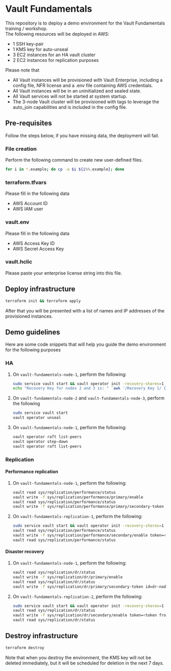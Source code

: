# Vault Fundamentals

This repository is to deploy a demo environment for the Vault Fundamentals training / workshop.  
The following resources will be deployed in AWS:

- 1 SSH key-pair
- 1 KMS key for auto-unseal
- 3 EC2 instances for an HA vault cluster
- 2 EC2 instances for replication purposes

Please note that

- All Vault instances will be provisioned with Vault Enterprise, including a config file, NFR license and a .env file containing AWS credentials.
- All Vault instances will be in an uninitialized and sealed state.
- All Vault services will not be started at system startup.
- The 3-node Vault cluster will be provisioned with tags to leverage the auto_join capabilities and is included in the config file.

## Pre-requisites

Follow the steps below, if you have missing data, the deployment will fail.

### File creation

Perform the following command to create new user-defined files.

```bash
for i in *.example; do cp -a $i ${i%%.example}; done
```

### terraform.tfvars

Please fill in the following data

- AWS Account ID
- AWS IAM user

### vault.env

Please fill in the following data

- AWS Access Key ID
- AWS Secret Access Key

### vault.hclic

Please paste your enterprise license string into this file.

## Deploy infrastructure

```bash
terraform init && terraform apply
```

After that you will be presented with a list of names and IP addresses of the provisioned instances.


## Demo guidelines

Here are some code snippets that will help you guide the demo environment for the following purposes

### HA

1. On `vault-fundamentals-node-1`, perform the following:

   ```bash
   sudo service vault start && vault operator init -recovery-shares=1 -recovery-threshold=1 | tee vault.creds | awk '/Initial Root Token:/ { print $4 }' | vault login -
   echo "Recovery Key for nodes 2 and 3 is: " `awk '/Recovery Key 1/ { print $4 }' vault.creds`
   ```

2. On `vault-fundamentals-node-2` and `vault-fundamentals-node-3`, perform the following

   ```bash
   sudo service vault start
   vault operator unseal
    ```

3. On `vault-fundamentals-node-1`, perform the following:

     ```bash
     vault operator raft list-peers
     vault operator step-down
     vault operator raft list-peers
     ```

### Replication

#### Performance replication

1. On `vault-fundamentals-node-1`, perform the following:

     ```bash
     vault read sys/replication/performance/status
     vault write -f sys/replication/performance/primary/enable
     vault read sys/replication/performance/status
     vault write -f sys/replication/performance/primary/secondary-token id=performance-node
     ```

2. On `vault-fundamentals-replication-1`, perform the following:

     ```bash
     sudo service vault start && vault operator init -recovery-shares=1 -recovery-threshold=1 | tee vault.creds | awk '/Initial Root Token:/ { print $4 }' | vault login -
     vault read sys/replication/performance/status
     vault write -f sys/replication/performance/secondary/enable token=<token from `vault-fundamentals-node-1`>
     vault read sys/replication/performance/status
     ```

#### Disaster recovery

1. On `vault-fundamentals-node-1`, perform the following:

     ```bash
     vault read sys/replication/dr/status
     vault write -f sys/replication/dr/primary/enable
     vault read sys/replication/dr/status
     vault write -f sys/replication/dr/primary/secondary-token id=dr-node
     ```

2. On `vault-fundamentals-replication-2`, perform the following:

     ```bash
     sudo service vault start && vault operator init -recovery-shares=1 -recovery-threshold=1 | tee vault.creds | awk '/Initial Root Token:/ { print $4 }' | vault login -
     vault read sys/replication/dr/status
     vault write -f sys/replication/dr/secondary/enable token=<token from `vault-fundamentals-node-1`>
     vault read sys/replication/dr/status
     ```

## Destroy infrastructure

```bash
terraform destroy
```

Note that when you destroy the environment, the KMS key will not be deleted immediately, but it will be scheduled for deletion in the next 7 days.
